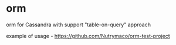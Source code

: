 # orm
orm for Cassandra with support "table-on-query" approach

example of usage - https://github.com/Nutrymaco/orm-test-project
